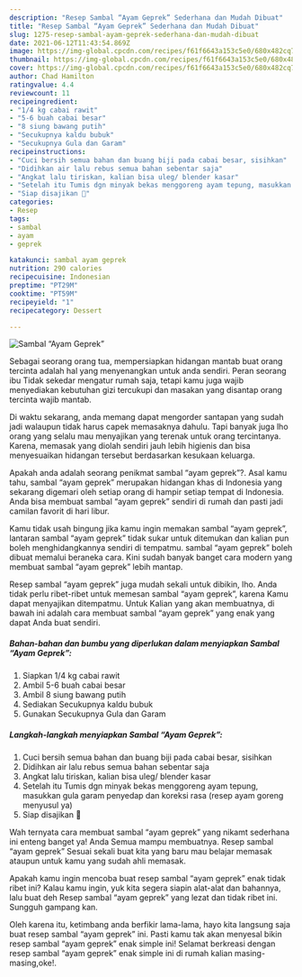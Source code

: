 ```yaml
---
description: "Resep Sambal “Ayam Geprek” Sederhana dan Mudah Dibuat"
title: "Resep Sambal “Ayam Geprek” Sederhana dan Mudah Dibuat"
slug: 1275-resep-sambal-ayam-geprek-sederhana-dan-mudah-dibuat
date: 2021-06-12T11:43:54.869Z
image: https://img-global.cpcdn.com/recipes/f61f6643a153c5e0/680x482cq70/sambal-ayam-geprek-foto-resep-utama.jpg
thumbnail: https://img-global.cpcdn.com/recipes/f61f6643a153c5e0/680x482cq70/sambal-ayam-geprek-foto-resep-utama.jpg
cover: https://img-global.cpcdn.com/recipes/f61f6643a153c5e0/680x482cq70/sambal-ayam-geprek-foto-resep-utama.jpg
author: Chad Hamilton
ratingvalue: 4.4
reviewcount: 11
recipeingredient:
- "1/4 kg cabai rawit"
- "5-6 buah cabai besar"
- "8 siung bawang putih"
- "Secukupnya kaldu bubuk"
- "Secukupnya Gula dan Garam"
recipeinstructions:
- "Cuci bersih semua bahan dan buang biji pada cabai besar, sisihkan"
- "Didihkan air lalu rebus semua bahan sebentar saja"
- "Angkat lalu tiriskan, kalian bisa uleg/ blender kasar"
- "Setelah itu Tumis dgn minyak bekas menggoreng ayam tepung, masukkan gula garam penyedap dan koreksi rasa (resep ayam goreng menyusul ya)"
- "Siap disajikan 🥰"
categories:
- Resep
tags:
- sambal
- ayam
- geprek

katakunci: sambal ayam geprek 
nutrition: 290 calories
recipecuisine: Indonesian
preptime: "PT29M"
cooktime: "PT59M"
recipeyield: "1"
recipecategory: Dessert

---
```



![Sambal “Ayam Geprek”](https://img-global.cpcdn.com/recipes/f61f6643a153c5e0/680x482cq70/sambal-ayam-geprek-foto-resep-utama.jpg)

Sebagai seorang orang tua, mempersiapkan hidangan mantab buat orang tercinta adalah hal yang menyenangkan untuk anda sendiri. Peran seorang ibu Tidak sekedar mengatur rumah saja, tetapi kamu juga wajib menyediakan kebutuhan gizi tercukupi dan masakan yang disantap orang tercinta wajib mantab.

Di waktu  sekarang, anda memang dapat mengorder santapan yang sudah jadi walaupun tidak harus capek memasaknya dahulu. Tapi banyak juga lho orang yang selalu mau menyajikan yang terenak untuk orang tercintanya. Karena, memasak yang diolah sendiri jauh lebih higienis dan bisa menyesuaikan hidangan tersebut berdasarkan kesukaan keluarga. 



Apakah anda adalah seorang penikmat sambal “ayam geprek”?. Asal kamu tahu, sambal “ayam geprek” merupakan hidangan khas di Indonesia yang sekarang digemari oleh setiap orang di hampir setiap tempat di Indonesia. Anda bisa membuat sambal “ayam geprek” sendiri di rumah dan pasti jadi camilan favorit di hari libur.

Kamu tidak usah bingung jika kamu ingin memakan sambal “ayam geprek”, lantaran sambal “ayam geprek” tidak sukar untuk ditemukan dan kalian pun boleh menghidangkannya sendiri di tempatmu. sambal “ayam geprek” boleh dibuat memalui beraneka cara. Kini sudah banyak banget cara modern yang membuat sambal “ayam geprek” lebih mantap.

Resep sambal “ayam geprek” juga mudah sekali untuk dibikin, lho. Anda tidak perlu ribet-ribet untuk memesan sambal “ayam geprek”, karena Kamu dapat menyajikan ditempatmu. Untuk Kalian yang akan membuatnya, di bawah ini adalah cara membuat sambal “ayam geprek” yang enak yang dapat Anda buat sendiri.

<!--inarticleads1-->

##### Bahan-bahan dan bumbu yang diperlukan dalam menyiapkan Sambal “Ayam Geprek”:

1. Siapkan 1/4 kg cabai rawit
1. Ambil 5-6 buah cabai besar
1. Ambil 8 siung bawang putih
1. Sediakan Secukupnya kaldu bubuk
1. Gunakan Secukupnya Gula dan Garam




<!--inarticleads2-->

##### Langkah-langkah menyiapkan Sambal “Ayam Geprek”:

1. Cuci bersih semua bahan dan buang biji pada cabai besar, sisihkan
1. Didihkan air lalu rebus semua bahan sebentar saja
1. Angkat lalu tiriskan, kalian bisa uleg/ blender kasar
1. Setelah itu Tumis dgn minyak bekas menggoreng ayam tepung, masukkan gula garam penyedap dan koreksi rasa (resep ayam goreng menyusul ya)
1. Siap disajikan 🥰




Wah ternyata cara membuat sambal “ayam geprek” yang nikamt sederhana ini enteng banget ya! Anda Semua mampu membuatnya. Resep sambal “ayam geprek” Sesuai sekali buat kita yang baru mau belajar memasak ataupun untuk kamu yang sudah ahli memasak.

Apakah kamu ingin mencoba buat resep sambal “ayam geprek” enak tidak ribet ini? Kalau kamu ingin, yuk kita segera siapin alat-alat dan bahannya, lalu buat deh Resep sambal “ayam geprek” yang lezat dan tidak ribet ini. Sungguh gampang kan. 

Oleh karena itu, ketimbang anda berfikir lama-lama, hayo kita langsung saja buat resep sambal “ayam geprek” ini. Pasti kamu tak akan menyesal bikin resep sambal “ayam geprek” enak simple ini! Selamat berkreasi dengan resep sambal “ayam geprek” enak simple ini di rumah kalian masing-masing,oke!.

